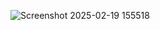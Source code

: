 ![Screenshot 2025-02-19 155518](https://github.com/user-attachments/assets/b8e29256-b0da-4b96-a4ce-f2ab05f23401)
